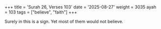 +++
title = 'Surah 26, Verses 103'
date = '2025-08-27'
weight = 3035
ayah = 103
tags = ["believe", "faith"]
+++

Surely in this is a sign. Yet most of them would not believe.